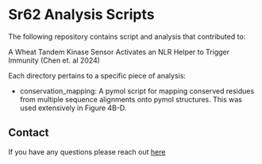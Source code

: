 # Sr62 Analysis Scripts

The following repository contains script and analysis that contributed to:

A Wheat Tandem Kinase Sensor Activates an NLR Helper to Trigger Immunity (Chen et. al 2024)

Each directory pertains to a specific piece of analysis:

- conservation_mapping: A pymol script for mapping conserved residues from multiple sequence alignments onto pymol structures. This was used extensively in Figure 4B-D.

## Contact

If you have any questions please reach out [here](mailto:sr62@oliverpowell.com)
